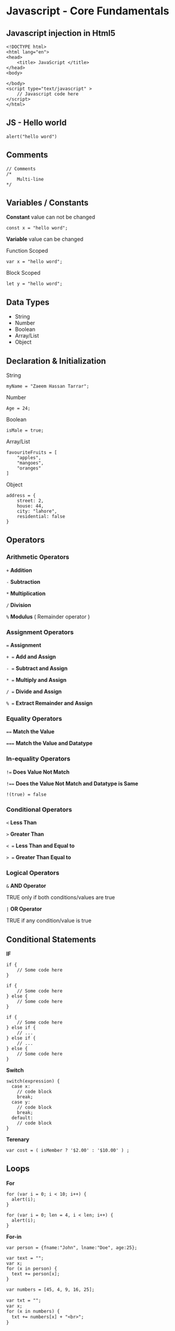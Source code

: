 # Javascript - Core Fundamentals

## Javascript injection in Html5

```
<!DOCTYPE html>
<html lang="en">
<head>
    <title> JavaScript </title>
</head>
<body>

</body>
<script type="text/javascript" >
    // Javascript code here
</script>
</html>
```

## JS - Hello world

```
alert("hello word")
```

## Comments

```
// Comments
/*
    Multi-line
*/
```

## Variables / Constants

**Constant** value can not be changed

```
const x = "hello word";
```

**Variable** value can be changed

Function Scoped

```
var x = "hello word";
```

Block Scoped

```
let y = "hello word";
```

## Data Types

- String
- Number
- Boolean
- Array/List
- Object

## Declaration & Initialization

String

```
myName = "Zaeem Hassan Tarrar";
```

Number

```
Age = 24;
```

Boolean

```
isMale = true;
```

Array/List

```
favouriteFruits = [
    "apples",
    "mangoes",
    "oranges"
]
```

Object

```
address = {
    street: 2,
    house: 44,
    city: "lahore",
    residential: false
}
```

## Operators

### Arithmetic Operators

`+` **Addition**

`-` **Subtraction**

`*` **Multiplication**

`/` **Division**

`%` **Modulus** ( Remainder operator )

### Assignment Operators

`=` **Assignment**

`+ =` **Add and Assign**

`- =` **Subtract and Assign**

`* =` **Multiply and Assign**

`/ =` **Divide and Assign**

`% =` **Extract Remainder and Assign**

### Equality Operators

`==` **Match the Value**

`===` **Match the Value and Datatype**

### In-equality Operators

`!=` **Does Value Not Match**

`!==` **Does the Value Not Match and Datatype is Same**

```
!(true) = false
```

### Conditional Operators

`<` **Less Than**

`>` **Greater Than**

`< =` **Less Than and Equal to**

`> =` **Greater Than Equal to**

### Logical Operators

`&` **AND Operator**

TRUE only if both conditions/values are true

`|` **OR Operator**

TRUE if any condition/value is true

## Conditional Statements

**IF**

```
if {
    // Some code here
}
```

```
if {
    // Some code here
} else {
    // Some code here
}
```

```
if {
    // Some code here
} else if {
    // ...
} else if {
    // ...
} else {
    // Some code here
}
```

**Switch**

```
switch(expression) {
  case x:
    // code block
    break;
  case y:
    // code block
    break;
  default:
    // code block
}
```

**Terenary**

```
var cost = ( isMember ? '$2.00' : '$10.00' ) ;
```

## Loops

**For**

```
for (var i = 0; i < 10; i++) {
  alert(i);
}
```

```
for (var i = 0; len = 4, i < len; i++) {
  alert(i);
}
```

**For-in**

```
var person = {fname:"John", lname:"Doe", age:25};

var text = "";
var x;
for (x in person) {
  text += person[x];
}
```

```diff
var numbers = [45, 4, 9, 16, 25];

var txt = "";
var x;
for (x in numbers) {
  txt += numbers[x] + "<br>";
}
```
